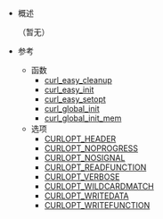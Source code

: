 * 概述

	（暂无）

* 参考
	* 函数 
		* [curl_easy_cleanup](source/reference/function/curl_easy_cleanup.md)
		* [curl_easy_init](source/reference/function/curl_easy_init.md)
		* [curl_easy_setopt](source/reference/function/curl_easy_setopt.md)
		* [curl_global_init](source/reference/function/curl_global_init.md)
		* [curl_global_init_mem](source/reference/function/curl_global_init_mem.md)
	* 选项
		* [CURLOPT_HEADER](source/reference/option/CURLOPT_HEADER.md)
		* [CURLOPT_NOPROGRESS](source/reference/option/CURLOPT_NOPROGRESS.md)
		* [CURLOPT_NOSIGNAL](source/reference/option/CURLOPT_NOSIGNAL.md)
		* [CURLOPT_READFUNCTION](source/reference/option/CURLOPT_READFUNCTION.md)
		* [CURLOPT_VERBOSE](source/reference/option/CURLOPT_VERBOSE.md)
		* [CURLOPT_WILDCARDMATCH](source/reference/option/CURLOPT_WILDCARDMATCH.md)
		* [CURLOPT_WRITEDATA](source/reference/option/CURLOPT_WRITEDATA.md)
		* [CURLOPT_WRITEFUNCTION](source/reference/option/CURLOPT_WRITEFUNCTION.md)